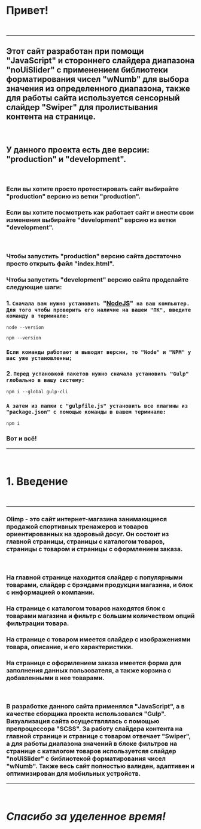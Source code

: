 # Привет!
&nbsp;

---
## Этот сайт разработан при помощи "JavaScript" и стороннего слайдера диапазона "noUiSlider" с применением библиотеки форматирования чисел "wNumb" для выбора значения из определенного диапазона, также для работы сайта используется сенсорный слайдер "Swiper" для пролистывания контента на странице.
&nbsp;

## У данного проекта есть две версии: "production" и  "development".
&nbsp;

### Если вы хотите просто протестировать сайт выбирайте "production" версию из ветки "production".
### Если вы хотите посмотреть как работает сайт и внести свои изменения выбирайте "development" версию из ветки "development".
&nbsp;

### Чтобы запустить "production" версию сайта достаточно просто открыть файл "index.html".
### Чтобы запустить "development" версию сайта проделайте следующие шаги:
### **1. `Cначала вам нужно установить `"[NodeJS](https://nodejs.org/)"` на ваш компьютер. Для того чтобы проверить его наличие на вашем "ПК", введите команду в терминале:`**

```
node --version 
```

```
npm --version
```

### `Если команды работают и выводят версии, то "Node" и "NPM" у вас уже установленны;`
### **2. `Перед установкой пакетов нужно сначала установить "Gulp" глобально в вашу систему:`**

```
npm i --global gulp-cli
```

### `А затем из папки с "gulpfile.js" установить все плагины из "package.json" с помощью команды в вашем терминале:`

```
npm i
```

### **Вот и всё!**
---
&nbsp;

# 1. Введение
&nbsp;

---
### Olimp - это сайт интернет-магазина занимающиеся продажой спортивных тренажеров и товаров ориентированных на здоровый досуг. Он состоит из главной страницы, страницы с каталогом товаров, страницы с товаром и страницы с оформлением заказа.
&nbsp;

### На главной странице находится слайдер с популярными товарами, слайдер с брэндами продукции магазина, и блок с информацией о компании. 
### На странице с каталогом товаров находятся блок с товарами магазина и фильтр с большим количеством опций фильтрации товара.
### На странице с товаром имеется слайдер с изображениями товара, описание, и его характеристики.
### На странице с оформлением заказа имеется форма для заполнения данных пользователя, а также корзина с добавленными в нее товарами.
&nbsp;

### В разработке данного сайта применялся "JavaScript", а в качестве сборщика проекта использовался "Gulp". Визуализация сайта осуществлялась с помощью препроцессора "SCSS". За работу слайдера контента на главной странице и странице с товаром отвечает "Swiper", а для работы диапазона значений в блоке фильтров на странице с каталогом товаров используетсяя слайдер "noUiSlider" с библиотекой форматирования чисел "wNumb". Также весь сайт полностью валиден, адаптивен и оптимизирован для мобильных устройств.
---
&nbsp;

# ___Спасибо за уделенное время!___ 
